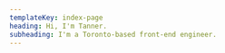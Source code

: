 ```yaml
---
templateKey: index-page
heading: Hi, I'm Tanner.
subheading: I'm a Toronto-based front-end engineer.
---
```

